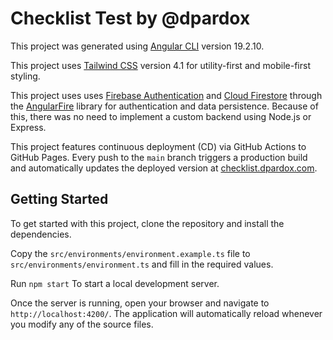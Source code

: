 # Checklist Test by @dpardox

This project was generated using [Angular CLI](https://github.com/angular/angular-cli) version 19.2.10.

This project uses [Tailwind CSS](https://tailwindcss.com/) version 4.1 for utility-first and mobile-first styling.

This project uses uses [Firebase Authentication](https://firebase.google.com/products/auth) and [Cloud Firestore](https://firebase.google.com/products/firestore) through the [AngularFire](https://github.com/angular/angularfire) library for authentication and data persistence. Because of this, there was no need to implement a custom backend using Node.js or Express.

This project features continuous deployment (CD) via GitHub Actions to GitHub Pages. Every push to the `main` branch triggers a production build and automatically updates the deployed version at [checklist.dpardox.com](https://checklist.dpardox.com).

## Getting Started

To get started with this project, clone the repository and install the dependencies.

Copy the `src/environments/environment.example.ts` file to `src/environments/environment.ts` and fill in the required values.

Run `npm start` To start a local development server.

Once the server is running, open your browser and navigate to `http://localhost:4200/`. The application will automatically reload whenever you modify any of the source files.
